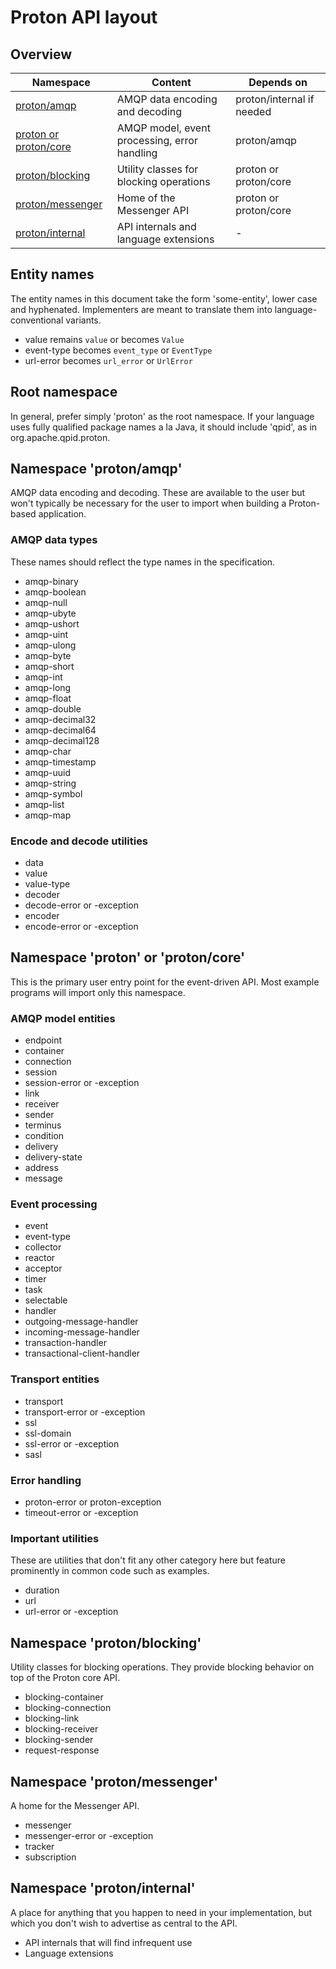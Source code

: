 # Proton API layout

## Overview

| Namespace                  | Content                                       | Depends on                   |
|----------------------------|-----------------------------------------------|------------------------------|
| [proton/amqp][1]           | AMQP data encoding and decoding               | proton/internal if needed    |
| [proton or proton/core][2] | AMQP model, event processing, error handling  | proton/amqp                  |
| [proton/blocking][3]       | Utility classes for blocking operations       | proton or proton/core        |
| [proton/messenger][5]      | Home of the Messenger API                     | proton or proton/core        |
| [proton/internal][4]       | API internals and language extensions         | -                            |

[1]: #namespace-protonamqp
[2]: #namespace-protoncore-or-proton
[3]: #namespace-protonblocking
[4]: #namespace-protoninternal
[5]: #namespace-protonmessenger

## Entity names

The entity names in this document take the form 'some-entity', lower
case and hyphenated.  Implementers are meant to translate them into
language-conventional variants.

 - value remains `value` or becomes `Value`
 - event-type becomes `event_type` or `EventType`
 - url-error becomes `url_error` or `UrlError`

## Root namespace

In general, prefer simply 'proton' as the root namespace.  If your
language uses fully qualified package names a la Java, it should
include 'qpid', as in org.apache.qpid.proton.

## Namespace 'proton/amqp'

AMQP data encoding and decoding.  These are available to the user but
won't typically be necessary for the user to import when building a
Proton-based application.

### AMQP data types

These names should reflect the type names in the specification.

<div class="four-column" markdown="1">

 - amqp-binary
 - amqp-boolean
 - amqp-null
 - amqp-ubyte
 - amqp-ushort
 - amqp-uint
 - amqp-ulong
 - amqp-byte
 - amqp-short
 - amqp-int
 - amqp-long
 - amqp-float
 - amqp-double
 - amqp-decimal32
 - amqp-decimal64
 - amqp-decimal128
 - amqp-char
 - amqp-timestamp
 - amqp-uuid
 - amqp-string
 - amqp-symbol
 - amqp-list
 - amqp-map

</div>

### Encode and decode utilities

<div class="two-column" markdown="1">

 - data
 - value
 - value-type
 - decoder
 - decode-error or -exception
 - encoder
 - encode-error or -exception

</div>

## Namespace 'proton' or 'proton/core'

This is the primary user entry point for the event-driven API.  Most
example programs will import only this namespace.

### AMQP model entities

<div class="four-column" markdown="1">

 - endpoint
 - container
 - connection
 - session
 - session-error or -exception
 - link
 - receiver
 - sender
 - terminus
 - condition
 - delivery
 - delivery-state
 - address
 - message

</div>

### Event processing

<div class="four-column" markdown="1">

 - event
 - event-type
 - collector
 - reactor
 - acceptor
 - timer
 - task
 - selectable
 - handler
 - outgoing-message-handler
 - incoming-message-handler
 - transaction-handler
 - transactional-client-handler

</div>

### Transport entities

<div class="two-column" markdown="1">

 - transport
 - transport-error or -exception
 - ssl
 - ssl-domain
 - ssl-error or -exception
 - sasl

</div>

### Error handling
 
 - proton-error or proton-exception
 - timeout-error or -exception

### Important utilities

These are utilities that don't fit any other category here but feature
prominently in common code such as examples.

 - duration
 - url
 - url-error or -exception

## Namespace 'proton/blocking'

Utility classes for blocking operations.  They provide blocking
behavior on top of the Proton core API.

<div class="two-column" markdown="1">

 - blocking-container
 - blocking-connection
 - blocking-link
 - blocking-receiver
 - blocking-sender
 - request-response

</div>

## Namespace 'proton/messenger'

A home for the Messenger API.

 - messenger
 - messenger-error or -exception
 - tracker
 - subscription

## Namespace 'proton/internal'

A place for anything that you happen to need in your implementation,
but which you don't wish to advertise as central to the API.

 - API internals that will find infrequent use
 - Language extensions
